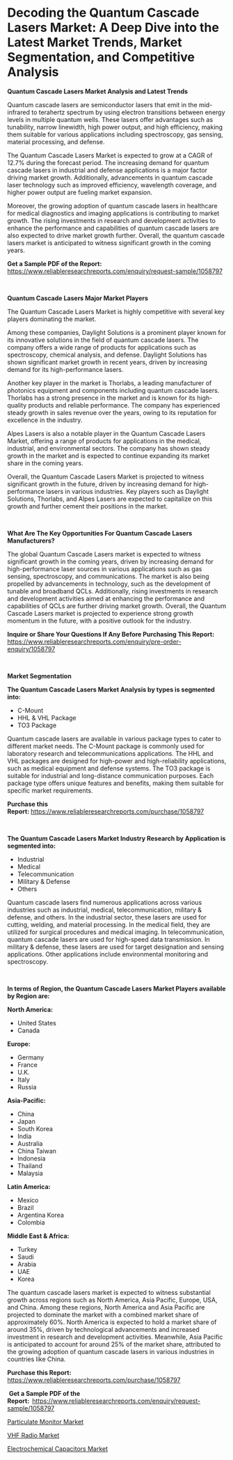<p><h1>Decoding the Quantum Cascade Lasers Market: A Deep Dive into the Latest Market Trends, Market Segmentation, and Competitive Analysis</h1></p><p><strong>Quantum Cascade Lasers Market Analysis and Latest Trends</strong></p>
<p><p>Quantum cascade lasers are semiconductor lasers that emit in the mid-infrared to terahertz spectrum by using electron transitions between energy levels in multiple quantum wells. These lasers offer advantages such as tunability, narrow linewidth, high power output, and high efficiency, making them suitable for various applications including spectroscopy, gas sensing, material processing, and defense.</p><p>The Quantum Cascade Lasers Market is expected to grow at a CAGR of 12.7% during the forecast period. The increasing demand for quantum cascade lasers in industrial and defense applications is a major factor driving market growth. Additionally, advancements in quantum cascade laser technology such as improved efficiency, wavelength coverage, and higher power output are fueling market expansion.</p><p>Moreover, the growing adoption of quantum cascade lasers in healthcare for medical diagnostics and imaging applications is contributing to market growth. The rising investments in research and development activities to enhance the performance and capabilities of quantum cascade lasers are also expected to drive market growth further. Overall, the quantum cascade lasers market is anticipated to witness significant growth in the coming years.</p></p>
<p><strong>Get a Sample PDF of the Report:&nbsp;</strong> <a href="https://www.reliableresearchreports.com/enquiry/request-sample/1058797">https://www.reliableresearchreports.com/enquiry/request-sample/1058797</a></p>
<p>&nbsp;</p>
<p><strong>Quantum Cascade Lasers Major Market Players</strong></p>
<p><p>The Quantum Cascade Lasers Market is highly competitive with several key players dominating the market. </p><p>Among these companies, Daylight Solutions is a prominent player known for its innovative solutions in the field of quantum cascade lasers. The company offers a wide range of products for applications such as spectroscopy, chemical analysis, and defense. Daylight Solutions has shown significant market growth in recent years, driven by increasing demand for its high-performance lasers.</p><p>Another key player in the market is Thorlabs, a leading manufacturer of photonics equipment and components including quantum cascade lasers. Thorlabs has a strong presence in the market and is known for its high-quality products and reliable performance. The company has experienced steady growth in sales revenue over the years, owing to its reputation for excellence in the industry.</p><p>Alpes Lasers is also a notable player in the Quantum Cascade Lasers Market, offering a range of products for applications in the medical, industrial, and environmental sectors. The company has shown steady growth in the market and is expected to continue expanding its market share in the coming years.</p><p>Overall, the Quantum Cascade Lasers Market is projected to witness significant growth in the future, driven by increasing demand for high-performance lasers in various industries. Key players such as Daylight Solutions, Thorlabs, and Alpes Lasers are expected to capitalize on this growth and further cement their positions in the market.</p></p>
<p>&nbsp;</p>
<p><strong>What Are The Key Opportunities For Quantum Cascade Lasers Manufacturers?</strong></p>
<p><p>The global Quantum Cascade Lasers market is expected to witness significant growth in the coming years, driven by increasing demand for high-performance laser sources in various applications such as gas sensing, spectroscopy, and communications. The market is also being propelled by advancements in technology, such as the development of tunable and broadband QCLs. Additionally, rising investments in research and development activities aimed at enhancing the performance and capabilities of QCLs are further driving market growth. Overall, the Quantum Cascade Lasers market is projected to experience strong growth momentum in the future, with a positive outlook for the industry.</p></p>
<p><strong>Inquire or Share Your Questions If Any Before Purchasing This Report:</strong> <a href="https://www.reliableresearchreports.com/enquiry/pre-order-enquiry/1058797">https://www.reliableresearchreports.com/enquiry/pre-order-enquiry/1058797</a></p>
<p>&nbsp;</p>
<p><strong>Market Segmentation</strong></p>
<p><strong>The Quantum Cascade Lasers Market Analysis by types is segmented into:</strong></p>
<p><ul><li>C-Mount</li><li>HHL & VHL Package</li><li>TO3 Package</li></ul></p>
<p><p>Quantum cascade lasers are available in various package types to cater to different market needs. The C-Mount package is commonly used for laboratory research and telecommunications applications. The HHL and VHL packages are designed for high-power and high-reliability applications, such as medical equipment and defense systems. The TO3 package is suitable for industrial and long-distance communication purposes. Each package type offers unique features and benefits, making them suitable for specific market requirements.</p></p>
<p><strong>Purchase this Report:&nbsp;</strong><a href="https://www.reliableresearchreports.com/purchase/1058797">https://www.reliableresearchreports.com/purchase/1058797</a></p>
<p>&nbsp;</p>
<p><strong>The Quantum Cascade Lasers Market Industry Research by Application is segmented into:</strong></p>
<p><ul><li>Industrial</li><li>Medical</li><li>Telecommunication</li><li>Military & Defense</li><li>Others</li></ul></p>
<p><p>Quantum cascade lasers find numerous applications across various industries such as industrial, medical, telecommunication, military & defense, and others. In the industrial sector, these lasers are used for cutting, welding, and material processing. In the medical field, they are utilized for surgical procedures and medical imaging. In telecommunication, quantum cascade lasers are used for high-speed data transmission. In military & defense, these lasers are used for target designation and sensing applications. Other applications include environmental monitoring and spectroscopy.</p></p>
<p>&nbsp;</p>
<p><strong>In terms of Region, the Quantum Cascade Lasers Market Players available by Region are:</strong></p>
<p>
    <p> <strong> North America: </strong>
        <ul>
            <li>United States</li>
            <li>Canada</li>
        </ul>
        </p> 
    <p> <strong> Europe: </strong>
        <ul>
            <li>Germany</li>
            <li>France</li>
            <li>U.K.</li>
            <li>Italy</li>
            <li>Russia</li>
        </ul>
        </p> 
    <p> <strong> Asia-Pacific: </strong>
        <ul>
            <li>China</li>
            <li>Japan</li>
            <li>South Korea</li>
            <li>India</li>
            <li>Australia</li>
            <li>China Taiwan</li>
            <li>Indonesia</li>
            <li>Thailand</li>
            <li>Malaysia</li>
        </ul>
        </p> 
    <p> <strong> Latin America: </strong>
        <ul>
            <li>Mexico</li>
            <li>Brazil</li>
            <li>Argentina Korea</li>
            <li>Colombia</li>
        </ul>
        </p> 
    <p> <strong> Middle East & Africa: </strong>
        <ul>
            <li>Turkey</li>
            <li>Saudi</li>
            <li>Arabia</li>
            <li>UAE</li>
            <li>Korea</li>
        </ul>
    </p>
    </p>
<p><p>The quantum cascade lasers market is expected to witness substantial growth across regions such as North America, Asia Pacific, Europe, USA, and China. Among these regions, North America and Asia Pacific are projected to dominate the market with a combined market share of approximately 60%. North America is expected to hold a market share of around 35%, driven by technological advancements and increased investment in research and development activities. Meanwhile, Asia Pacific is anticipated to account for around 25% of the market share, attributed to the growing adoption of quantum cascade lasers in various industries in countries like China.</p></p>
<p><strong>Purchase this Report: </strong><a href="https://www.reliableresearchreports.com/purchase/1058797">https://www.reliableresearchreports.com/purchase/1058797</a></p>
<p>&nbsp;<strong>Get a Sample PDF of the Report:&nbsp;&nbsp;</strong><a href="https://www.reliableresearchreports.com/enquiry/request-sample/1058797">https://www.reliableresearchreports.com/enquiry/request-sample/1058797</a></p>
<p><strong></strong></p>
<p><p><a href="https://github.com/AKSHATREPORTPRIME/Market-Research-Report-List-3/blob/main/particulate-monitor-market.md">Particulate Monitor Market</a></p><p><a href="https://github.com/josesg55/Market-Research-Report-List-2/blob/main/vhf-radio-market.md">VHF Radio Market</a></p><p><a href="https://github.com/mancsybtousav/Market-Research-Report-List-1/blob/main/electrochemical-capacitors-market.md">Electrochemical Capacitors Market</a></p></p>